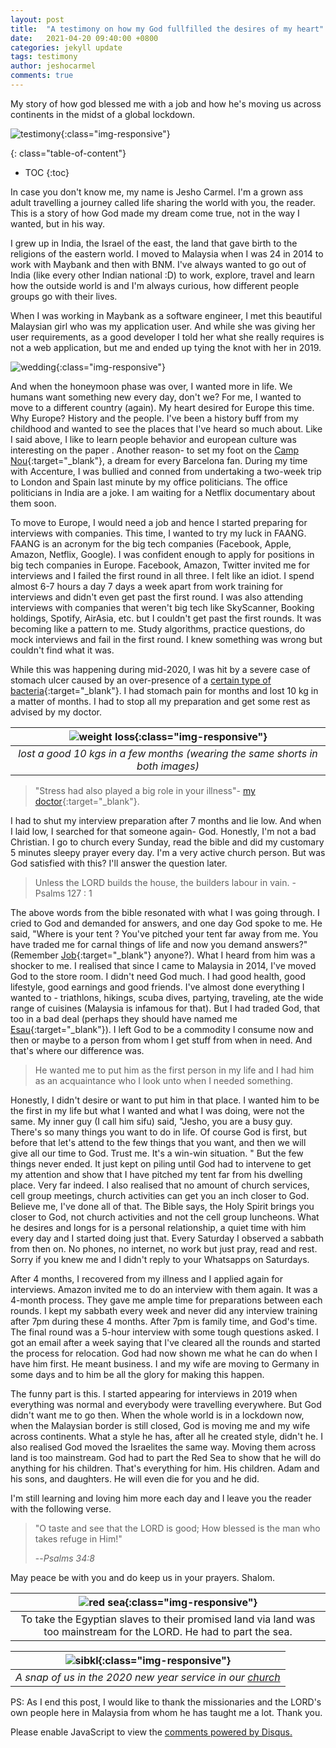 ```yaml
---
layout: post
title:  "A testimony on how my God fullfilled the desires of my heart"
date:   2021-04-20 09:40:00 +0800
categories: jekyll update
tags: testimony
author: jeshocarmel
comments: true
---
```

<!-- Primary Meta Tags -->
<meta name="title" content="A testimony on how my God fullfilled the desires of my heart">
<meta name="description" content="My story of how god blessed me with a job and how he's moving us across continents in the midst of a global lockdown.">

<!-- Open Graph / Facebook -->
<meta property="og:type" content="website">
<meta property="og:url" content="https://jeshocarmel.github.io">
<meta property="og:title" content="A testimony on how my God fullfilled the desires of my heart">
<meta property="og:description" content="My story of how god blessed me with a job and how he's moving us across continents in the midst of a global lockdown.">
<meta property="og:image" content="https://jeshocarmel.github.io/assets/images/testimony.jpg">

<!-- Twitter -->
<meta property="twitter:card" content="summary_large_image">
<meta property="twitter:url" content="https://jeshocarmel.github.io">
<meta property="twitter:title" content="A testimony on how my God fullfilled the desires of my heart">
<meta property="twitter:description" content="My story of how god blessed me with a job and how he's moving us across continents in the midst of a global lockdown.">
<meta property="twitter:image" content="https://jeshocarmel.github.io/assets/images/testimony.jpg">


My story of how god blessed me with a job and how he's moving us across continents in the midst of a global lockdown.

![testimony](/assets/images/testimony.jpg){:class="img-responsive"}

{: class="table-of-content"}
* TOC
{:toc}

In case you don't know me, my name is Jesho Carmel. I'm a grown ass adult travelling a journey called life sharing the world with you, the reader. This is a story of how God made my dream come true, not in the way I wanted, but in his way.

I grew up in India, the Israel of the east, the land that gave birth to the religions of the eastern world. I moved to Malaysia when I was 24 in 2014 to work with Maybank and then with BNM. I've always wanted to go out of India (like every other Indian national :D) to work, explore, travel and learn how the outside world is and I'm always curious, how different people groups go with their lives. 

When I was working in Maybank as a software engineer, I met this beautiful Malaysian girl who was my application user. And while she was giving her user requirements, as a good developer I told her what she really requires is not a web application, but me and ended up tying the knot with her in 2019.

![wedding](/assets/images/wedding.png){:class="img-responsive"}


And when the honeymoon phase was over, I wanted more in life. We humans want something new every day, don't we? For me, I wanted to move to a different country (again). My heart desired for Europe this time. Why Europe? History and the people. I've  been a history buff from my childhood and wanted to see the places that I've heard so much about. Like I said above, I like to learn people behavior and european culture was interesting on the paper . Another reason- to set my foot on the [Camp Nou](https://en.wikipedia.org/wiki/Camp_Nou){:target="_blank"}, a dream for every Barcelona fan. During my time with Accenture, I was bullied and conned from undertaking a two-week trip to London and Spain last minute by my office politicians. The office politicians in India are a joke. I am waiting for a Netflix documentary about them soon.

To move to Europe, I would need a job and hence I started preparing for interviews with companies. This time, I wanted to try my luck in FAANG. FAANG is an acronym for the big tech companies (Facebook, Apple, Amazon, Netflix, Google). I was confident enough to apply for positions in big tech companies in Europe. Facebook, Amazon, Twitter invited me for interviews and I failed the first round in all three. I felt like an idiot. I spend almost 6-7 hours a day 7 days a week apart from work training for interviews and didn't even get past the first round. I was also attending interviews with companies that weren't big tech like SkyScanner, Booking holdings, Spotify, AirAsia, etc. but I couldn't get past the first rounds. It was becoming like a pattern to me. Study algorithms, practice questions, do mock interviews and fail in the first round. I knew something was wrong but couldn't find what it was.

 While this was happening during mid-2020, I was hit by a severe case of stomach ulcer caused by an over-presence of a [certain type of bacteria](https://www.google.com/search?kgmid=/m/01cb_k&hl=en-MY&q=Helicobacter+pylori&kgs=3391d25582218f5d&shndl=0&source=sh/x/kp&entrypoint=sh/x/kp){:target="_blank"}. I had stomach pain for months and lost 10 kg in a matter of months. I had to stop all my preparation and get some rest as advised by my doctor. 

 | ![weight loss](/assets/images/weight_loss.png){:class="img-responsive"} |
|:--:|
| *lost a good 10 kgs in a few months (wearing the same shorts in both images)* |

 
 > "Stress had also played a big role in your illness"- [my doctor](https://www.nsr.org.my/list1viewdetails.asp?Account=1625){:target="_blank"}. 
 
 I had to shut my interview preparation after 7 months and lie low. And when I laid low, I searched for that someone again- God. Honestly, I'm not a bad Christian. I go to church every Sunday, read the bible and did my customary 5 minutes sleepy prayer every day. I'm a very active church person. But was God satisfied with this? I'll answer the question later.

 > Unless the LORD builds the house, the builders labour in vain. - Psalms 127 : 1

The above words from the bible resonated with what I was going through. I cried to God and demanded for answers, and one day God spoke to me. He said, "Where is your tent ? You've pitched your tent far away from me. You have traded me for carnal things of life and now you demand answers?" (Remember [Job](https://en.wikipedia.org/wiki/Job_biblical_figure){:target="_blank"} anyone?). What I heard from him was a shocker to me. I realised that since I came to Malaysia in 2014, I've moved God to the store room. I didn't need God much. I had good health, good lifestyle, good earnings and good friends. I've almost done everything I wanted to -  triathlons, hikings, scuba dives, partying, traveling, ate the wide range of cuisines (Malaysia is infamous for that). But I had traded God, that too in a bad deal (perhaps they should have named me [Esau](https://en.wikipedia.org/wiki/Esau){:target="_blank"}). I left God to be a commodity I consume now and then or maybe to a person from whom I get stuff from when in need. And that's where our difference was.

> He wanted me to put him as the first person in my life and I had him as an acquaintance who I look unto when I needed something. 


Honestly, I didn't desire or want to put him in that place. I wanted him to be the first in my life but what I wanted and what I was doing, were not the same. My inner guy (I call him sifu) said, "Jesho, you are a busy guy. There's so many things you want to do in life. Of course God is first, but before that let's attend to the few things that you want, and then we will give all our time to God. Trust me. It's a win-win situation. " But the few things never ended. It just kept on piling until God had to intervene to get my attention and show that I have pitched my tent far from his dwelling place. Very far indeed. I also realised that no amount of church services, cell group meetings, church activities can get you an inch closer to God. Believe me, I've done all of that. The Bible says, the Holy Spirit brings you closer to God, not church activities and not the cell group luncheons. What he desires and longs for is a personal relationship, a quiet time with him every day and I started doing just that. Every Saturday I observed a sabbath from then on. No phones, no internet, no work but just pray, read and rest. Sorry if you knew me and I didn't reply to your Whatsapps on Saturdays.

After 4 months, I recovered from my illness and I applied again for interviews. Amazon invited me to do an interview with them again. It was a 4-month process. They gave me ample time for preparations between each rounds. I kept my sabbath every week and never did any interview training after 7pm during these 4 months. After 7pm is family time, and God's time. The final round was a 5-hour interview with some tough questions asked. I got an email after a week saying that I've cleared all the rounds and started the process for relocation. God had now shown me what he can do when I have him first. He meant business. I and my wife are moving to Germany in some days and to him be all the glory for making this happen.

The funny part is this. I started appearing for interviews in 2019 when everything was normal and everybody were travelling everywhere. But God didn't want me to go then. When the whole world is in a lockdown now, when the Malaysian border is still closed, God is moving me and my wife across continents. What a style he has, after all he created style, didn't he. I also realised God moved the Israelites the same way. Moving them across land is too mainstream. God had to part the Red Sea to show that he will do anything for his children. That's everything for him. His children. Adam and his sons, and daughters. He will even die for you and he did.

I'm still learning and loving him more each day and I leave you the reader with the following verse.

> "O taste and see that the LORD is good; How blessed is the man who takes refuge in Him!"
>
> --<cite>Psalms 34:8</cite>

May peace be with you and do keep us in your prayers. Shalom. 

| ![red sea ](/assets/images/red_sea.gif){:class="img-responsive"} |
|:--:|
| To take the Egyptian slaves to their promised land via land was too mainstream for the LORD. He had to part the sea. |






| ![sibkl ](/assets/images/sibkl.jpg){:class="img-responsive"} |
|:--:|
| *A snap of us in the 2020 new year service in our [church](https://sibkl.org.my/)* |

PS: As I end this post, I would like to thank the missionaries and the LORD's own people here in Malaysia from whom he has taught me a lot. Thank you.


<div id="disqus_thread"></div>
<script>

/**
*  RECOMMENDED CONFIGURATION VARIABLES: EDIT AND UNCOMMENT THE SECTION BELOW TO INSERT DYNAMIC VALUES FROM YOUR PLATFORM OR CMS.
*  LEARN WHY DEFINING THESE VARIABLES IS IMPORTANT: https://disqus.com/admin/universalcode/#configuration-variables*/
/*
var disqus_config = function () {
this.page.url = PAGE_URL;  // Replace PAGE_URL with your page's canonical URL variable
this.page.identifier = PAGE_IDENTIFIER; // Replace PAGE_IDENTIFIER with your page's unique identifier variable
};
*/
(function() { // DON'T EDIT BELOW THIS LINE
var d = document, s = d.createElement('script');
s.src = 'https://jeshocarmel-github-io.disqus.com/embed.js';
s.setAttribute('data-timestamp', +new Date());
(d.head || d.body).appendChild(s);
})();
</script>
<noscript>Please enable JavaScript to view the <a href="https://disqus.com/?ref_noscript">comments powered by Disqus.</a></noscript>
                            